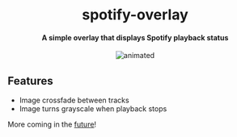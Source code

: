 <h1 align="center">spotify-overlay</h1>
<h4 align="center">A simple overlay that displays Spotify playback status</h4>

<p align="center">
  <img src="https://user-images.githubusercontent.com/90565423/135193155-bd51fe90-3368-4d87-87f7-011b19014640.gif" alt="animated" />
</p>

## Features
* Image crossfade between tracks
* Image turns grayscale when playback stops

More coming in the [future](https://github.com/vnnh/spotify-overlay/issues?q=is%3Aopen+is%3Aissue+label%3Aenhancement)!
